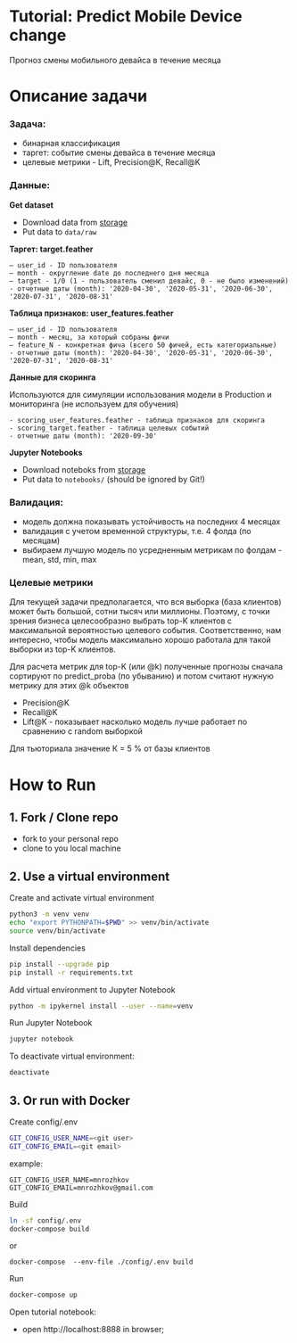 # Tutorial: Predict Mobile Device change 
Прогноз смены мобильного девайса в течение месяца 

# Описание задачи

### Задача:
- бинарная классификация
- таргет: событие смены девайса в течение месяца
- целевые метрики - Lift, Precision@K, Recall@K

### Данные:

**Get dataset**
- Download data from [storage](https://yadi.sk/d/m-ZDxoFUyThiSQ)
- Put data to `data/raw`

**Таргет: target.feather**

    — user_id - ID пользователя
    — month - округление date до последнего дня месяца
    — target - 1/0 (1 - пользователь сменил девайс, 0 - не было изменений)
    - отчетные даты (month): '2020-04-30', '2020-05-31', '2020-06-30', '2020-07-31', '2020-08-31' 

**Таблица признаков: user_features.feather**

    — user_id - ID пользователя
    — month - месяц, за который собраны фичи
    — feature_N - конкретная фича (всего 50 фичей, есть категориальные)
    - отчетные даты (month): '2020-04-30', '2020-05-31', '2020-06-30', '2020-07-31', '2020-08-31' 
    
**Данные для скоринга**

Используются для симуляции использования модели в Production и мониторинга (не используем для обучения)
    
    - scoring_user_features.feather - таблица признаков для скоринга
    - scoring_target.feather - таблица целевых событий 
    - отчетные даты (month): '2020-09-30'
   
**Jupyter Notebooks**
- Download noteboks from [storage](https://yadi.sk/d/m-ZDxoFUyThiSQ)
- Put data to `notebooks/` (should be ignored by Git!)
   

### Валидация:

 - модель должна показывать устойчивость на последних 4 месяцах
 - валидация с учетом временной структуры, т.е. 4 фолда (по месяцам)
 - выбираем лучшую модель по усредненным метрикам по фолдам - mean, std, min, max
 
 ### Целевые метрики 
 
 Для текущей задачи предполагается, что вся выборка (база клиентов) может быть большой, 
 сотни тысяч или миллионы. Поэтому, с точки зрения бизнеса целесообразно выбрать top-K
 клиентов с максимальной вероятностью целевого события.
 Соответственно, нам интересно, чтобы модель максимально хорошо работала для такой выборки
 из top-K клиентов. 
  
 Для расчета метрик для top-K (или @k) полученные прогнозы сначала сортируют по predict_proba  (по убыванию) 
 и потом считают нужную метрику для этих @k объектов  
 
 - Precision@K
 - Recall@K
 - Lift@K - показывает насколько модель лучше работает по сравнению с random выборкой
 
 Для тьюториала значение К = 5 % от базы клиентов


# How to Run 

## 1. Fork / Clone repo
- fork to your personal repo 
- clone to you local machine


## 2. Use a virtual environment

Сreate and activate virtual environment
```bash
python3 -m venv venv
echo "export PYTHONPATH=$PWD" >> venv/bin/activate
source venv/bin/activate
```

Install dependencies
```bash
pip install --upgrade pip
pip install -r requirements.txt
```

Add virtual environment to Jupyter Notebook
```bash
python -m ipykernel install --user --name=venv
``` 

Run Jupyter Notebook 
```bash
jupyter notebook
```

To deactivate virtual environment: 
```bash
deactivate 
```



## 3. Or run with Docker 

Create config/.env
```bash
GIT_CONFIG_USER_NAME=<git user>
GIT_CONFIG_EMAIL=<git email>
```
example:

```.env
GIT_CONFIG_USER_NAME=mnrozhkov
GIT_CONFIG_EMAIL=mnrozhkov@gmail.com
```

Build
```bash
ln -sf config/.env 
docker-compose build
```
or 

```
docker-compose  --env-file ./config/.env build
```

Run 
```bash
docker-compose up
```

Open tutorial notebook:
- open http://localhost:8888 in browser;
